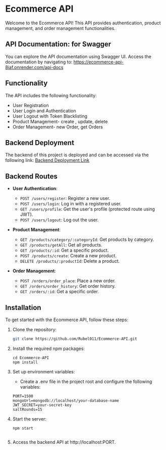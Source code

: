 # Ecommerce API

Welcome to the Ecommerce API! This API provides authentication, product management, and order management functionalities.

## API Documentation: for Swagger

You can explore the API documentation using Swagger UI. Access the documentation by navigating to:
    https://ecommerce-api-8iaf.onrender.com/api-docs

## Functionality

The API includes the following functionality:
- User Registration
- User Login and Authentication
- User Logout with Token Blacklisting
- Product Management- create , update, delete
- Order Management- new Order, get Orders

## Backend Deployment

The backend of this project is deployed and can be accessed via the following link: [Backend Deployment Link](https://ecommerce-api-8iaf.onrender.com/)


## Backend Routes
- **User Authentication**:
  - `POST /users/register`: Register a new user.
  - `POST /users/login`: Log in with a registered user.
  - `GET /users/profile`: Get the user's profile (protected route using JWT).
  - `POST /users/logout`: Log out the user.

- **Product Management**:
  - `GET /products/category/:categoryId`: Get products by category.
  - `GET /products/getAll`: Get all products.
  - `GET /products/:id`: Get a specific product.
  - `POST /products/create`: Create a new product.
  - `DELETE /products/:productId`: Delete a product.

- **Order Management**:
  - `POST /orders/order_place`: Place a new order.
  - `GET /orders/order_history`: Get order history.
  - `GET /orders/:id`: Get a specific order.

## Installation

To get started with the Ecommerce API, follow these steps:

1. Clone the repository:
   ```bash
   git clone https://github.com/Rubel011/Ecommerce-API.git

2. Install the required npm packages:
    ```
    cd Ecommerce-API
    npm install
    ```

3. Set up environment variables:
    - Create a .env file in the project root and configure the following variables:
    ```
    PORT=1500
    mongoUrl=mongodb://localhost/your-database-name
    JWT_SECRET=your-secret-key
    saltRounds=15
    ```

4. Start the server:
    ```
    npm start


5. Access the backend API at http://localhost:PORT.
